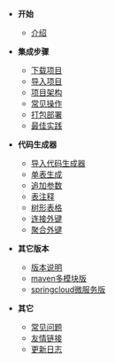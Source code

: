 <!-- 这是目录树文件 -->

- **开始**
	- [介绍](/README)


- **集成步骤**
	- [下载项目](/integ/down-code)
	- [导入项目](/integ/import-project)
	- [项目架构](/integ/project-framework)
	- [常见操作](/integ/common-make)
	- [打包部署](/integ/deploy)
	- [最佳实践](/integ/optimum)


- **代码生成器**
	- [导入代码生成器](/gen/import-sql)
	- [单表生成](/gen/single-table)
	- [追加参数](/gen/comment-args)
	- [表注释](/gen/table-comment)
	- [树形表格](/gen/tree)
	- [连接外键](/gen/fk-s)
	- [聚合外键](/gen/fk-poly)


- **其它版本**
	- [版本说明](/more-version/intro)
	- [maven多模块版](/more-version/com)
	- [springcloud微服务版](/more-version/springcloud)	


- **其它**
	<!-- - [缘起](/more/origin) -->
	- [常见问题](/more/common-questions)
	- [友情链接](/more/link)
	- [更新日志](/more/update-log)
 



<br/><br/><br/><br/><br/><br/>